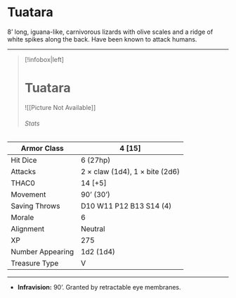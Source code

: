 # Tuatara

8’ long, iguana-like, carnivorous lizards with olive scales and a ridge of white spikes along the back. Have been known to attack humans.

------
> [!infobox|left] 
>  # Tuatara
>  ![[Picture Not Available]] 
>  ###### Stats 
| Armor Class     | 4 [15]                         |
| ---------------- | ------------------------------ |
| Hit Dice         | 6 (27hp)                       |
| Attacks          | 2 × claw (1d4), 1 × bite (2d6) |
| THAC0            | 14 [+5]                        |
| Movement         | 90’ (30’)                      |
| Saving Throws    | D10 W11 P12 B13 S14 (4)        |
| Morale           | 6                              |
| Alignment        | Neutral                        |
| XP               | 275                            |
| Number Appearing | 1d2 (1d4)                      |
| Treasure Type    | V                              |

------

- **Infravision:** 90’. Granted by retractable eye membranes.